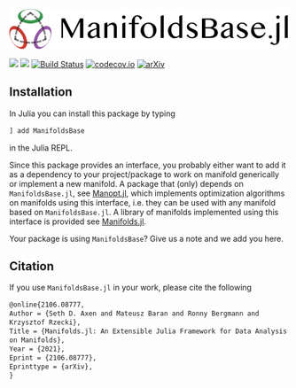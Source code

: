 <div align="center">
    <img src="https://github.com/JuliaManifolds/ManifoldsBase.jl/blob/master/docs/src/assets/logo-text-readme.png" alt="ManifoldsBase.jl Logo with text" width="701">
</div>

[![](https://img.shields.io/badge/docs-stable-blue.svg)](https://juliamanifolds.github.io/Manifolds.jl/stable/interface.html)
[![](https://img.shields.io/badge/docs-dev-blue.svg)](https://juliamanifolds.github.io/Manifolds.jl/latest/interface.html)
[![Build Status](https://travis-ci.org/JuliaManifolds/ManifoldsBase.jl.svg?branch=master)](https://travis-ci.org/JuliaManifolds/ManifoldsBase.jl/)
[![codecov.io](http://codecov.io/github/JuliaManifolds/ManifoldsBase.jl/coverage.svg?branch=master)](https://codecov.io/gh/JuliaManifolds/ManifoldsBase.jl/)
[![arXiv](https://img.shields.io/badge/arXiv%20CS.MS-2106.08777-blue.svg)](https://arxiv.org/abs/2106.08777)

## Installation

In Julia you can install this package by typing

```julia
] add ManifoldsBase
```

in the Julia REPL.

Since this package provides an interface, you probably either want to add it as a dependency to your project/package to work on manifold generically or implement a new manifold.
A package that (only) depends on `ManifoldsBase.jl`, see [Manopt.jl](https://manoptjl.org/stable/), which implements optimization algorithms on manifolds using this interface, i.e. they can be used with any manifold based on `ManifoldsBase.jl`. A library of manifolds implemented using this interface is provided see [Manifolds.jl](https://juliamanifolds.github.io/Manifolds.jl/stable/).

Your package is using `ManifoldsBase`? Give us a note and we add you here.

## Citation

If you use `ManifoldsBase.jl` in your work, please cite the following

```biblatex
@online{2106.08777,
Author = {Seth D. Axen and Mateusz Baran and Ronny Bergmann and Krzysztof Rzecki},
Title = {Manifolds.jl: An Extensible Julia Framework for Data Analysis on Manifolds},
Year = {2021},
Eprint = {2106.08777},
Eprinttype = {arXiv},
}
```
